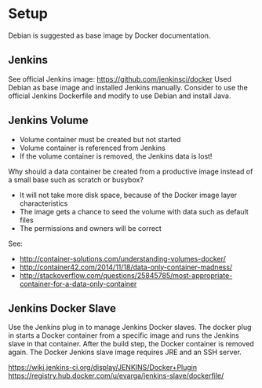 #   Setup
Debian is suggested as base image by Docker documentation.

##  Jenkins
See official Jenkins image: https://github.com/jenkinsci/docker
Used Debian as base image and installed Jenkins manually.
Consider to use the official Jenkins Dockerfile and modify to use Debian and install Java.

##  Jenkins Volume
* Volume container must be created but not started
* Volume container is referenced from Jenkins
* If the volume container is removed, the Jenkins data is lost!

Why should a data container be created from a productive image instead of a small base such as scratch or busybox?
* It will not take more disk space, because of the Docker image layer characteristics 
* The image gets a chance to seed the volume with data such as default files
* The permissions and owners will be correct

See: 
* http://container-solutions.com/understanding-volumes-docker/
* http://container42.com/2014/11/18/data-only-container-madness/
* http://stackoverflow.com/questions/25845785/most-appropriate-container-for-a-data-only-container

## Jenkins Docker Slave
Use the Jenkins plug in to manage Jenkins Docker slaves.
The docker plug in starts a Docker container from a specific image and
runs the Jenkins slave in that container.
After the build step, the Docker container is removed again.
The Docker Jenkins slave image requires JRE and an SSH server.

https://wiki.jenkins-ci.org/display/JENKINS/Docker+Plugin
https://registry.hub.docker.com/u/evarga/jenkins-slave/dockerfile/
